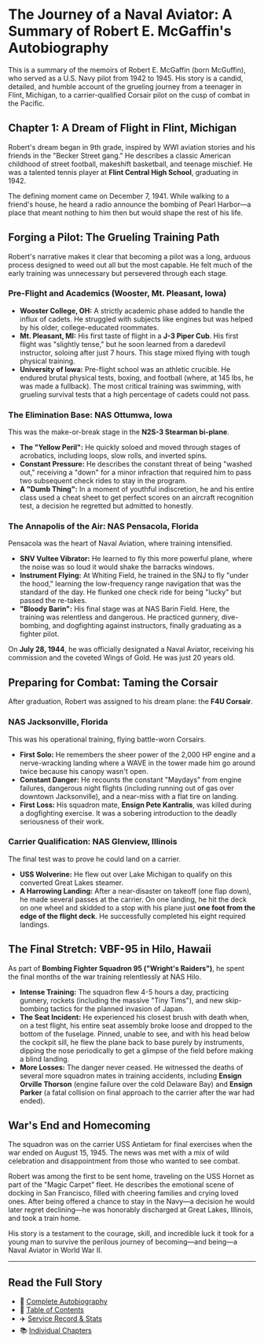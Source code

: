 # The Journey of a Naval Aviator: A Summary of Robert E. McGaffin's Autobiography

This is a summary of the memoirs of Robert E. McGaffin (born McGuffin), who served as a U.S. Navy pilot from 1942 to 1945. His story is a candid, detailed, and humble account of the grueling journey from a teenager in Flint, Michigan, to a carrier-qualified Corsair pilot on the cusp of combat in the Pacific.

## Chapter 1: A Dream of Flight in Flint, Michigan

Robert's dream began in 9th grade, inspired by WWI aviation stories and his friends in the "Becker Street gang." He describes a classic American childhood of street football, makeshift basketball, and teenage mischief. He was a talented tennis player at **Flint Central High School**, graduating in 1942.

The defining moment came on December 7, 1941. While walking to a friend's house, he heard a radio announce the bombing of Pearl Harbor—a place that meant nothing to him then but would shape the rest of his life.

## Forging a Pilot: The Grueling Training Path

Robert's narrative makes it clear that becoming a pilot was a long, arduous process designed to weed out all but the most capable. He felt much of the early training was unnecessary but persevered through each stage.

### Pre-Flight and Academics (Wooster, Mt. Pleasant, Iowa)
- **Wooster College, OH:** A strictly academic phase added to handle the influx of cadets. He struggled with subjects like engines but was helped by his older, college-educated roommates.
- **Mt. Pleasant, MI:** His first taste of flight in a **J-3 Piper Cub**. His first flight was "slightly tense," but he soon learned from a daredevil instructor, soloing after just 7 hours. This stage mixed flying with tough physical training.
- **University of Iowa:** Pre-flight school was an athletic crucible. He endured brutal physical tests, boxing, and football (where, at 145 lbs, he was made a fullback). The most critical training was swimming, with grueling survival tests that a high percentage of cadets could not pass.

### The Elimination Base: NAS Ottumwa, Iowa
This was the make-or-break stage in the **N2S-3 Stearman bi-plane**.
- **The "Yellow Peril":** He quickly soloed and moved through stages of acrobatics, including loops, slow rolls, and inverted spins.
- **Constant Pressure:** He describes the constant threat of being "washed out," receiving a "down" for a minor infraction that required him to pass two subsequent check rides to stay in the program.
- **A "Dumb Thing":** In a moment of youthful indiscretion, he and his entire class used a cheat sheet to get perfect scores on an aircraft recognition test, a decision he regretted but admitted to honestly.

### The Annapolis of the Air: NAS Pensacola, Florida
Pensacola was the heart of Naval Aviation, where training intensified.
- **SNV Vultee Vibrator:** He learned to fly this more powerful plane, where the noise was so loud it would shake the barracks windows.
- **Instrument Flying:** At Whiting Field, he trained in the SNJ to fly "under the hood," learning the low-frequency range navigation that was the standard of the day. He flunked one check ride for being "lucky" but passed the re-takes.
- **"Bloody Barin":** His final stage was at NAS Barin Field. Here, the training was relentless and dangerous. He practiced gunnery, dive-bombing, and dogfighting against instructors, finally graduating as a fighter pilot.

On **July 28, 1944**, he was officially designated a Naval Aviator, receiving his commission and the coveted Wings of Gold. He was just 20 years old.

## Preparing for Combat: Taming the Corsair

After graduation, Robert was assigned to his dream plane: the **F4U Corsair**.

### NAS Jacksonville, Florida
This was his operational training, flying battle-worn Corsairs.
- **First Solo:** He remembers the sheer power of the 2,000 HP engine and a nerve-wracking landing where a WAVE in the tower made him go around twice because his canopy wasn't open.
- **Constant Danger:** He recounts the constant "Maydays" from engine failures, dangerous night flights (including running out of gas over downtown Jacksonville), and a near-miss with a flat tire on landing.
- **First Loss:** His squadron mate, **Ensign Pete Kantralis**, was killed during a dogfighting exercise. It was a sobering introduction to the deadly seriousness of their work.

### Carrier Qualification: NAS Glenview, Illinois
The final test was to prove he could land on a carrier.
- **USS Wolverine:** He flew out over Lake Michigan to qualify on this converted Great Lakes steamer.
- **A Harrowing Landing:** After a near-disaster on takeoff (one flap down), he made several passes at the carrier. On one landing, he hit the deck on one wheel and skidded to a stop with his plane just **one foot from the edge of the flight deck**. He successfully completed his eight required landings.

## The Final Stretch: VBF-95 in Hilo, Hawaii

As part of **Bombing Fighter Squadron 95 ("Wright's Raiders")**, he spent the final months of the war training relentlessly at NAS Hilo.

- **Intense Training:** The squadron flew 4-5 hours a day, practicing gunnery, rockets (including the massive "Tiny Tims"), and new skip-bombing tactics for the planned invasion of Japan.
- **The Seat Incident:** He experienced his closest brush with death when, on a test flight, his entire seat assembly broke loose and dropped to the bottom of the fuselage. Pinned, unable to see, and with his head below the cockpit sill, he flew the plane back to base purely by instruments, dipping the nose periodically to get a glimpse of the field before making a blind landing.
- **More Losses:** The danger never ceased. He witnessed the deaths of several more squadron mates in training accidents, including **Ensign Orville Thorson** (engine failure over the cold Delaware Bay) and **Ensign Parker** (a fatal collision on final approach to the carrier after the war had ended).

## War's End and Homecoming

The squadron was on the carrier USS Antietam for final exercises when the war ended on August 15, 1945. The news was met with a mix of wild celebration and disappointment from those who wanted to see combat.

Robert was among the first to be sent home, traveling on the USS Hornet as part of the "Magic Carpet" fleet. He describes the emotional scene of docking in San Francisco, filled with cheering families and crying loved ones. After being offered a chance to stay in the Navy—a decision he would later regret declining—he was honorably discharged at Great Lakes, Illinois, and took a train home.

His story is a testament to the courage, skill, and incredible luck it took for a young man to survive the perilous journey of becoming—and being—a Naval Aviator in World War II.

---

## Read the Full Story

- 📖 [Complete Autobiography](McGuffin.McGaffin.Autobiography.md)
- 📑 [Table of Contents](TableOfContents.md)
- ✈️ [Service Record & Stats](WWII.Stats.MD)
- 📚 [Individual Chapters](chapters/)

